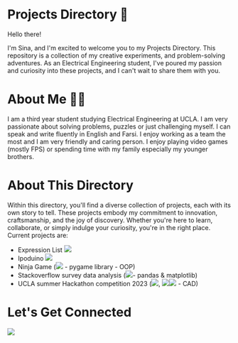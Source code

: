 
# Projects Directory 📝

Hello there!

I'm Sina, and I'm excited to welcome you to my Projects Directory. This repository is a collection of my creative experiments, and problem-solving adventures. As an Electrical Engineering student, I've poured my passion and curiosity into these projects, and I can't wait to share them with you.
# About Me 👨‍💻

I am a third year student studying Electrical Engineering at UCLA. I am very passionate about solving problems, puzzles or just challenging myself. I can speak and write fluently in English and Farsi. I enjoy working as a team the most and I am very friendly and caring person. I enjoy playing video games (mostly FPS) or spending time with my family especially my younger brothers. 
# About This Directory 

Within this directory, you'll find a diverse collection of projects, each with its own story to tell. These projects embody my commitment to innovation, craftsmanship, and the joy of discovery. Whether you're here to learn, collaborate, or simply indulge your curiosity, you're in the right place.
Current projects are:
-  Expression List <code><img src="https://img.shields.io/badge/C%2B%2B-00599C?style=for-the-badge&logo=c%2B%2B&logoColor=white"></code>
-  Ipoduino <code><img src="https://img.shields.io/badge/Arduino-00979D?style=for-the-badge&logo=Arduino&logoColor=white"></code>
-  Ninja Game (<code><img src="https://img.shields.io/badge/Python-14354C?style=for-the-badge&logo=python&logoColor=white"></code> - pygame library - OOP)
-  Stackoverflow survey data analysis (<code><img src="https://img.shields.io/badge/Python-14354C?style=for-the-badge&logo=python&logoColor=white"></code>- pandas & matplotlib)
-  UCLA summer Hackathon competition 2023 (<code><img src="https://img.shields.io/badge/Arduino-00979D?style=for-the-badge&logo=Arduino&logoColor=white"></code>, <code><img src="https://img.shields.io/badge/HTML-239120?style=for-the-badge&logo=html5&logoColor=white"></code><code><img src="https://img.shields.io/badge/CSS-239120?&style=for-the-badge&logo=css3&logoColor=white"></code> - CAD)
# Let's Get Connected
<a href="www.linkedin.com/in/sinaghadimi"><img src="https://img.shields.io/badge/LinkedIn-0077B5?style=for-the-badge&logo=linkedin&logoColor=white"></a>




